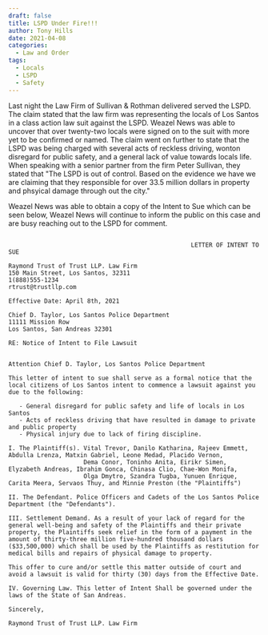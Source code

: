```yaml
---
draft: false
title: LSPD Under Fire!!!
author: Tony Hills
date: 2021-04-08
categories:
  - Law and Order
tags:
  - Locals
  - LSPD
  - Safety
---
```


Last night the Law Firm of Sullivan & Rothman delivered served the LSPD. The claim stated that the law firm was representing the locals of Los Santos in a class action law suit against the LSPD. Weazel News was able to uncover that over twenty-two locals were signed on to the suit with more yet to be confirmed or named. The claim went on further to state that the LSPD was being charged with several acts of reckless driving, wonton disregard for public safety, and a general lack of value towards locals life. When speaking with a senior partner from the firm Peter Sullivan, they stated that "The LSPD is out of control. Based on the evidence we have we are claiming that they responsible for over 33.5 million dollars in property and phsyical damage through out the city." 

Weazel News was able to obtain a copy of the Intent to Sue which can be seen below, Weazel News will continue to inform the public on this case and are busy reaching out to the LSPD for comment.

```

                                                   LETTER OF INTENT TO SUE

Raymond Trust of Trust LLP. Law Firm
150 Main Street, Los Santos, 32311
1(888)555-1234
rtrust@trustllp.com

Effective Date: April 8th, 2021

Chief D. Taylor, Los Santos Police Department
11111 Mission Row
Los Santos, San Andreas 32301

RE: Notice of Intent to File Lawsuit


Attention Chief D. Taylor, Los Santos Police Department

This letter of intent to sue shall serve as a formal notice that the local citizens of Los Santos intent to commence a lawsuit against you due to the following:

   - General disregard for public safety and life of locals in Los Santos
   - Acts of reckless driving that have resulted in damage to private and public property
   - Physical injury due to lack of firing discipline.

I. The Plaintiff(s). Vital Trevor, Danilo Katharina, Rajeev Emmett, Abdulla Lrenza, Matxin Gabriel, Leone Medad, Placido Vernon, 
                     Dema Conor, Toninho Anita, Eirikr Simen, Elyzabeth Andreas, Ibrahim Gonca, Chinasa Clio, Chae-Won Monifa, 
                     Olga Dmytro, Szandra Tugba, Yunuen Enrique, Carita Meera, Servaos Thuy, and Minnie Preston (the "Plaintiffs")

II. The Defendant. Police Officers and Cadets of the Los Santos Police Department (the "Defendants").

III. Settlement Demand. As a result of your lack of regard for the general well-being and safety of the Plaintiffs and their private property, the Plaintiffs seek relief in the form of a payment in the amount of thirty-three million five-hundred thousand dollars ($33,500,000) which shall be used by the Plaintiffs as restitution for medical bills and repairs of physical damage to property.

This offer to cure and/or settle this matter outside of court and avoid a lawsuit is valid for thirty (30) days from the Effective Date.

IV. Governing Law. This letter of Intent Shall be governed under the laws of the State of San Andreas.

Sincerely,

Raymond Trust of Trust LLP. Law Firm
```





